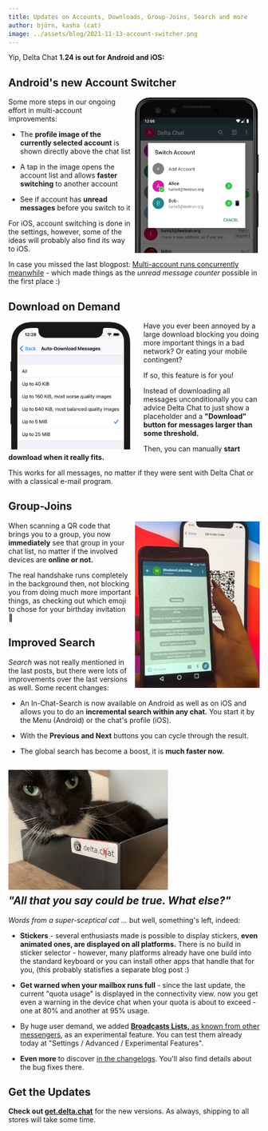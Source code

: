 ```yaml
---
title: Updates on Accounts, Downloads, Group-Joins, Search and more
author: björn, kasha (cat)
image: ../assets/blog/2021-11-13-account-switcher.png
---
```


Yip, Delta Chat **1.24 is out for Android and iOS:**


## Android's new Account Switcher

<img src="../assets/blog/2021-11-13-account-switcher.png" style="width:250px; float:right; clear:both; margin-left:.5em; margin-bottom:.2em;" alt="Screenshot with Account Switcher" />

Some more steps in our ongoing effort in multi-account improvements:

- The **profile image of the currently selected account**
  is shown directly above the chat list
  
- A tap in the image opens the account list and allows
  **faster switching** to another account
  
- See if account has **unread messages** before you switch to it

For iOS, account switching is done in the settings,
however, some of the ideas will probably also find its way to iOS.

In case you missed the last blogpost:
[Multi-account runs concurrently meanwhile](2021-08-24-updates#multi-account-added-or-improved) -
which made things as the _unread message counter_ possible in the first place :)


## Download on Demand

<img src="../assets/blog/2021-11-13-auto-download.png" style="width:250px; float:left; clear:both; margin-right:1.5em; margin-bottom:.5em;" alt="Screenshot with Auto-Download options" />

Have you ever been annoyed
by a large download
blocking you doing more important things in a bad network?
Or eating your mobile contingent?

If so, this feature is for you!

Instead of downloading all messages unconditionally you
can advice Delta Chat to just show a placeholder and a
**"Download" button for messages larger than some threshold.**

Then, you can manually **start download when it really fits.**

This works for all messages,
no matter if they were sent with Delta Chat or with a classical e-mail program.


## Group-Joins

<img src="../assets/blog/2021-11-13-group-invites.jpg" style="width:250px; float:right; clear:both; margin-left:.5em; margin-bottom:.2em;" alt="Screenshot with Account Switcher" />

When scanning a QR code that brings you to a group,
you now **immediately** see that group in your chat list,
no matter if the involved devices are **online or not.**

The real handshake runs completely in the background then,
not blocking you from doing much more important things,
as checking out which emoji to chose for your birthday invitation 🎉


## Improved Search

_Search_ was not really mentioned in the last posts,
but there were lots of improvements over the last versions as well.
Some recent changes:

- An In-Chat-Search is now available on Android as well as on iOS
  and allows you to do an **incremental search within any chat.**
  You start it by the Menu (Android) or the chat's profile (iOS).

- With the **Previous and Next** buttons you can cycle through the result.

- The global search has become a boost,
  it is **much faster now.**
  

## <img src="../assets/blog/2021-11-13-delta-cat.jpg" style="width:320px; clear:both; margin-bottom:.2em;" alt="Photo of a cat" /><br />_"All that you say could be true. What else?"_

_Words from a super-sceptical cat ..._ but well, something's left, indeed:

- **Stickers** - several enthusiasts made is possible
  to display stickers, **even animated ones, are displayed on all platforms.**
  There is no build in sticker selector -
  however, many platforms already have one build into the standard keyboard
  or you can install other apps that handle that for you,
  (this probably statisfies a separate blog post :)
  
- **Get warned when your mailbox runs full** - since the last update,
  the current "quota usage" is displayed in the connectivity view.
  now you get even a warning in the device chat
  when your quota is about to exceed - one at 80% and another at 95% usage.

- By huge user demand,
  we added [**Broadcasts Lists,** as known from other messengers](https://github.com/deltachat/deltachat-android/pull/2060),
  as an experimental feature.
  You can test them already today at "Settings / Advanced / Experimental Features".

- **Even more** to discover 
  [in the changelogs](download#changelogs).
  You'll also find details about the bug fixes there.




## Get the Updates

**Check out [get.delta.chat](https://get.delta.chat)** for the new versions.
As always, shipping to all stores will take some time.
